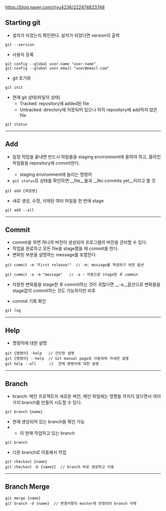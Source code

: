 <https://blog.naver.com/rtyu4236/222474823748>
## Starting git

- 설치가 되었는지 확인한다. 설치가 되었다면 version이 출력
```
git --version
```

- 사용자 등록
```
git config --global user.name "user-name"
git config --global user.email "user@email.com"
```
- git 초기화

```
git init
```
- 현재 git 상태(파일의 상태)
  - Tracked: repository에 added된 file
  - Untracked: directory에 저장되어 있으나 아직 repository에 add하지 않은 file

```
git status
```


---
## Add
- 일정 작업을 끝내면 반드시 파일들을 staging environment에 올려야 하고, 올려진 파일들을 repository에 commit한다.
- - staging environment에 놀리는 명령어
- `git status`로 상태를 확인하면 __file__들과 __No commits yet__이라고 뜰 것
```
git add {파일명}
```
- 새로 생성, 수정, 삭제된 여러 파일을 한 번에 stage
```
git add --all
```
---
## Commit
- commit을 하면 하나의 버전이 생성되어 프로그램의 버전을 관리할 수 있다.
- 작업을 완료하고 모든 file을 stage했을 때 commit을 한다.
- 변화된 부분을 설명하는 message를 포함한다.
```
git commit -m "First release!"  // -m: message를 작성하기 위한 옵션
```

```
git commit -a -m "message"   // -a : 자동으로 stage한 후 commit
```
- 자잘한 변화들을 stage한 후 commit하는 것이 귀찮다면 __-a__옵션으로 변화들을 stage없이 commit하는 것도 가능하지만 비추

- commit 기록 확인
```
git log
```
---
## Help
- 명령어에 대한 설명
```
git {명령어} -help   // 간단한 설명
git {명령어} --help  // Git manual page로 이동하여 자세한 설명  
git help --all      //  전체 명령어에 대한 설명
```
---
## Branch
- branch: 메인 프로젝트의 새로운 버전, 메인 파일에는 영향을 끼치지 않으면서 여러 가지 branch를 만들어 시도할 수 있다.
```
git branch {name}
```
- 현재 생성되어 있는 branch들 확인 가능
- * 이 현재 작업하고 있는 branch
```
git branch
```
- 다른 branch로 이동해서 작업
```
git checkout {name}
git checkout -b {name2}  // branch 바로 생성하고 이동
```
---
## Branch Merge
```
git merge {name}
git branch -d {name}  // 변경사항이 master에 반영되어 branch 삭제
```

